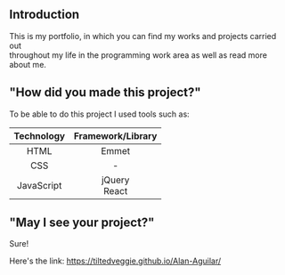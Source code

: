 ## Introduction

This is my portfolio, in which you can find my works and projects carried out <br>
throughout my life in the programming work area as well as read more about me.



## "How did you made this project?"

To be able to do this project I used tools such as:

<table align='center'>
  <thead>
    <th>Technology</th>
    <th>Framework/Library</th>
  </thead>
  
  <tbody>
    <tr align='center'>
      <td>HTML</td>
      <td>Emmet</td>
    </tr>
    <tr align='center'>
      <td>CSS</td>
      <td>-</td>
    </tr>
    <tr align='center'>
      <td>JavaScript</td>
      <td>
        jQuery
        <br>
        React
      </td>
    </tr>
  </tbody>
</table>

## "May I see your project?"

Sure!

Here's the link: https://tiltedveggie.github.io/Alan-Aguilar/
